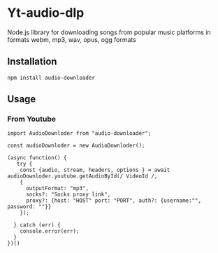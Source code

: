 # Yt-audio-dlp

Node.js library for downloading songs from popular music platforms in formats webm, mp3, wav, opus, ogg formats

## Installation

`npm install audio-downloader`

## Usage

### From Youtube

```
import AudioDownloder from "audio-downloader";

const audioDownloder = new AudioDownloder();

(async function() {
   try {
    const {audio, stream, headers, options } = await audioDownloder.youtube.getAudioById(/ VideoId /,
    {
      outputFormat: "mp3",
      socks?: "Socks proxy link",
      proxy?: {host: "HOST" port: "PORT", auth?: {username:"", password: ""}}
    });

  } catch (err) {
    console.error(err);
  }
})()

```
